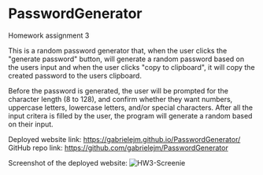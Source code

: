 # PasswordGenerator

Homework assignment 3

This is a random password generator that, when the user clicks the "generate password" button, will generate a random password based on the users input and when the user clicks "copy to clipboard", it will copy the created password to the users clipboard.

Before the password is generated, the user will be prompted for the character length (8 to 128), and confirm whether they want numbers, uppercase letters, lowercase letters, and/or special characters. After all the input critera is filled by the user, the program will generate a random based on their input.

Deployed website link: https://gabrielejm.github.io/PasswordGenerator/
GitHub repo link: https://github.com/gabrielejm/PasswordGenerator

Screenshot of the deployed website:
![HW3-Screenie](https://user-images.githubusercontent.com/63600183/93949883-e1a14200-fd0f-11ea-8d84-2504c4974d0c.PNG)